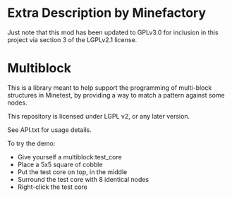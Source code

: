 Extra Description by Minefactory
==========

Just note that this mod has been updated to GPLv3.0 for inclusion in this project via section 3 of the LGPLv2.1 license.

Multiblock
==========
This is a library meant to help support the programming of multi-block
structures in Minetest, by providing a way to match a pattern against some
nodes.

This repository is licensed under LGPL v2, or any later version.

See API.txt for usage details.

To try the demo:
 - Give yourself a multiblock:test_core
 - Place a 5x5 square of cobble
 - Put the test core on top, in the middle
 - Surround the test core with 8 identical nodes
 - Right-click the test core